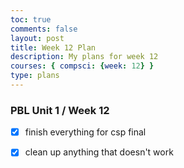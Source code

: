 ```yaml
---
toc: true
comments: false
layout: post
title: Week 12 Plan
description: My plans for week 12
courses: { compsci: {week: 12} }
type: plans
---
```


### PBL Unit 1 / Week 12
- [x] finish everything for csp final
- [x] clean up anything that doesn't work

